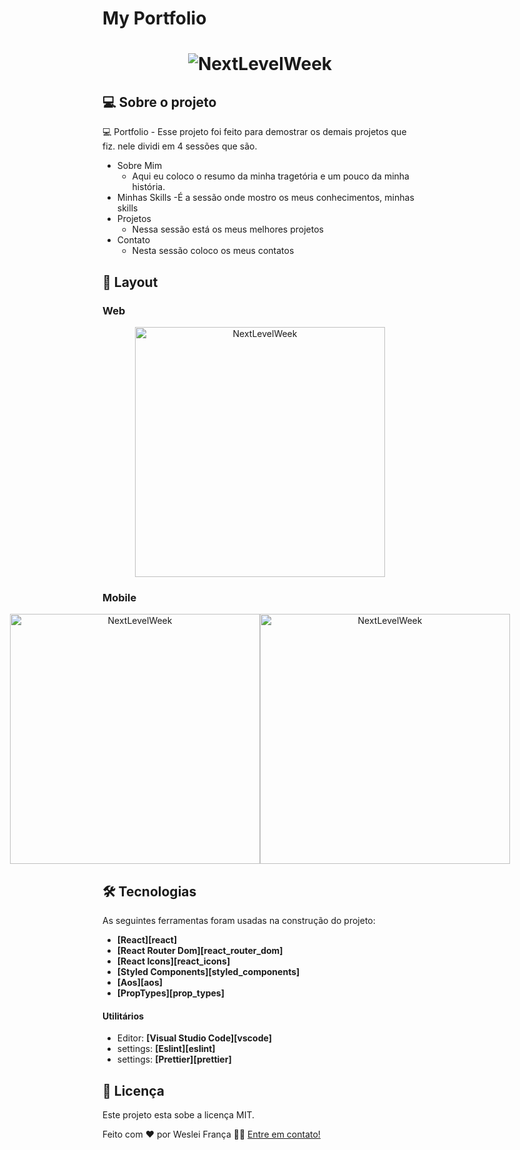 # My Portfolio 

<h1 align="center">
    <img alt="NextLevelWeek" title="#NextLevelWeek" src="./assets/Img-HomePage.png" />
</h1>


## 💻 Sobre o projeto

 💻 Portfolio - Esse projeto foi feito para demostrar os demais projetos que fiz. nele dividi em 4 sessões que são.

- Sobre Mim 
     - Aqui eu coloco o resumo da minha tragetória e um pouco da minha história.
- Minhas Skills
    -É a sessão onde mostro os meus conhecimentos, minhas skills
- Projetos
    - Nessa sessão está os meus melhores projetos
- Contato 
    - Nesta sessão coloco os meus contatos

## 🎨 Layout

### Web

<p align="center" style="display: flex; align-items: flex-start; justify-content: center;">
  <img alt="NextLevelWeek" title="#NextLevelWeek" src="https://giphy.com/embed/3PbPTqnx7Xx8Tp2MAq" width="400px">
</p>

### Mobile

<p align="center" style="display: flex; align-items: flex-start; justify-content: center;">
  <img alt="NextLevelWeek" title="#NextLevelWeek" src="https://giphy.com/embed/gLmNmVoRRRkMmQiKzr" width="400px">

  <img alt="NextLevelWeek" title="#NextLevelWeek" src="./assets/sucesso-web.svg" width="400px">
</p>

## 🛠 Tecnologias

As seguintes ferramentas foram usadas na construção do projeto:

- **[React][react]**
- **[React Router Dom][react_router_dom]**
- **[React Icons][react_icons]**
- **[Styled Components][styled_components]**
- **[Aos][aos]**
- **[PropTypes][prop_types]**

#### **Utilitários**

- Editor: **[Visual Studio Code][vscode]**
- settings: **[Eslint][eslint]**
- settings: **[Prettier][prettier]**


## 📝 Licença

Este projeto esta sobe a licença MIT.

Feito com ❤️ por Weslei França 👋🏽 [Entre em contato!](https://github.com/WesleiPossidonio)
